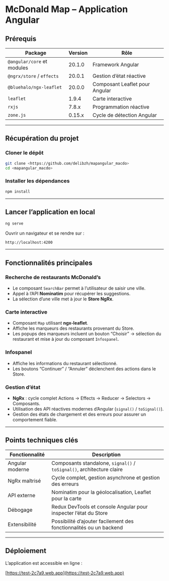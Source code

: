 # McDonald Map – Application Angular

## Prérequis

| Package                    | Version | Rôle                           |
| -------------------------- | ------- | ------------------------------ |
| `@angular/core` et modules | 20.1.0  | Framework Angular              |
| `@ngrx/store` / `effects`  | 20.0.1  | Gestion d’état réactive        |
| `@bluehalo/ngx-leaflet`    | 20.0.0  | Composant Leaflet pour Angular |
| `leaflet`                  | 1.9.4   | Carte interactive              |
| `rxjs`                     | 7.8.x   | Programmation réactive         |
| `zone.js`                  | 0.15.x  | Cycle de détection Angular     |

---

## Récupération du projet

### Cloner le dépôt

```bash
git clone <https://github.com/delibzh/mapangular_macdo>
cd <mapangular_macdo>
```

### Installer les dépendances

```bash
npm install
```

---

## Lancer l’application en local

```bash
ng serve
```

Ouvrir un navigateur et se rendre sur :

```
http://localhost:4200
```

---

## Fonctionnalités principales

### Recherche de restaurants McDonald’s

- Le composant `SearchBar` permet à l’utilisateur de saisir une ville.
- Appel à l’API **Nominatim** pour récupérer les suggestions.
- La sélection d’une ville met à jour le **Store NgRx**.

### Carte interactive

- Composant `Map` utilisant **ngx-leaflet**.
- Affiche les marqueurs des restaurants provenant du Store.
- Les popups des marqueurs incluent un bouton “Choisir” → sélection du restaurant et mise à jour du composant `Infospanel`.

### Infospanel

- Affiche les informations du restaurant sélectionné.
- Les boutons “Continuer” / “Annuler” déclenchent des actions dans le Store.

### Gestion d’état

- **NgRx** : cycle complet Actions → Effects → Reducer → Selectors → Composants.
- Utilisation des API réactives modernes d’Angular (`signal()` / `toSignal()`).
- Gestion des états de chargement et des erreurs pour assurer un comportement fiable.

---

## Points techniques clés

| Fonctionnalité  | Description                                                           |
| --------------- | --------------------------------------------------------------------- |
| Angular moderne | Composants standalone, `signal()` / `toSignal()`, architecture claire |
| NgRx maîtrisé   | Cycle complet, gestion asynchrone et gestion des erreurs              |
| API externe     | Nominatim pour la géolocalisation, Leaflet pour la carte              |
| Débogage        | Redux DevTools et console Angular pour inspecter l’état du Store      |
| Extensibilité   | Possibilité d’ajouter facilement des fonctionnalités ou un backend    |

---

## Déploiement

L’application est accessible en ligne :

[https://test-2c7a9.web.app](https://test-2c7a9.web.app)

